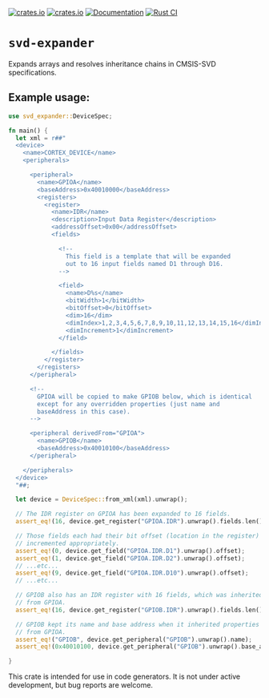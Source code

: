 [![crates.io](https://img.shields.io/crates/d/svd-expander.svg)](https://crates.io/crates/svd-expander)
[![crates.io](https://img.shields.io/crates/v/svd-expander.svg)](https://crates.io/crates/svd-expander)
[![Documentation](https://docs.rs/svd-expander/badge.svg)](https://docs.rs/svd-expander)
[![Rust CI](https://github.com/Past9/svd-expander/workflows/Rust/badge.svg?branch=master)](https://github.com/Past9/svd-expander/actions?query=workflow%3ARust+branch%3Amaster)

# `svd-expander`

Expands arrays and resolves inheritance chains in CMSIS-SVD specifications.

## Example usage:

```rust
use svd_expander::DeviceSpec;

fn main() {
  let xml = r##"
  <device>
    <name>CORTEX_DEVICE</name>
    <peripherals>

      <peripheral>
        <name>GPIOA</name>
        <baseAddress>0x40010000</baseAddress>
        <registers>
          <register>
            <name>IDR</name>
            <description>Input Data Register</description>
            <addressOffset>0x00</addressOffset>
            <fields>

              <!-- 
                This field is a template that will be expanded 
                out to 16 input fields named D1 through D16.
              -->

              <field>
                <name>D%s</name>
                <bitWidth>1</bitWidth>
                <bitOffset>0</bitOffset>
                <dim>16</dim>
                <dimIndex>1,2,3,4,5,6,7,8,9,10,11,12,13,14,15,16</dimIndex>
                <dimIncrement>1</dimIncrement>
              </field>

            </fields>
          </register>
        </registers>
      </peripheral>

      <!-- 
        GPIOA will be copied to make GPIOB below, which is identical 
        except for any overridden properties (just name and 
        baseAddress in this case).
      -->

      <peripheral derivedFrom="GPIOA">
        <name>GPIOB</name>
        <baseAddress>0x40010100</baseAddress>
      </peripheral>

    </peripherals>
  </device>
  "##;

  let device = DeviceSpec::from_xml(xml).unwrap();

  // The IDR register on GPIOA has been expanded to 16 fields.
  assert_eq!(16, device.get_register("GPIOA.IDR").unwrap().fields.len());

  // Those fields each had their bit offset (location in the register)
  // incremented appropriately.
  assert_eq!(0, device.get_field("GPIOA.IDR.D1").unwrap().offset);
  assert_eq!(1, device.get_field("GPIOA.IDR.D2").unwrap().offset);
  // ...etc...
  assert_eq!(9, device.get_field("GPIOA.IDR.D10").unwrap().offset);
  // ...etc...

  // GPIOB also has an IDR register with 16 fields, which was inherited 
  // from GPIOA.
  assert_eq!(16, device.get_register("GPIOB.IDR").unwrap().fields.len());

  // GPIOB kept its name and base address when it inherited properties
  // from GPIOA.
  assert_eq!("GPIOB", device.get_peripheral("GPIOB").unwrap().name);
  assert_eq!(0x40010100, device.get_peripheral("GPIOB").unwrap().base_address);

}
```

This crate is intended for use in code generators. It is not under active development, but bug
reports are welcome.

